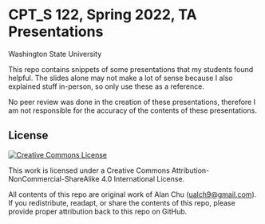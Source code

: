 # CPT_S 122, Spring 2022, TA Presentations
Washington State University

This repo contains snippets of some presentations that my students found helpful.
The slides alone may not make a lot of sense because I also explained stuff in-person,
so only use these as a reference.

No peer review was done in the creation of these presentations, therefore I am not responsible
for the accuracy of the contents of these presentations.

## License
[![Creative Commons License](https://licensebuttons.net/l/by-nc-sa/4.0/88x31.png)](https://creativecommons.org/licenses/by-nc-sa/4.0/)

This work is licensed under a Creative Commons Attribution-NonCommercial-ShareAlike 4.0 International License.

All contents of this repo are original work of Alan Chu (ualch9@gmail.com). If you redistribute, 
readapt, or share the contents of this repo, please provide proper attribution back to this repo
on GitHub.
